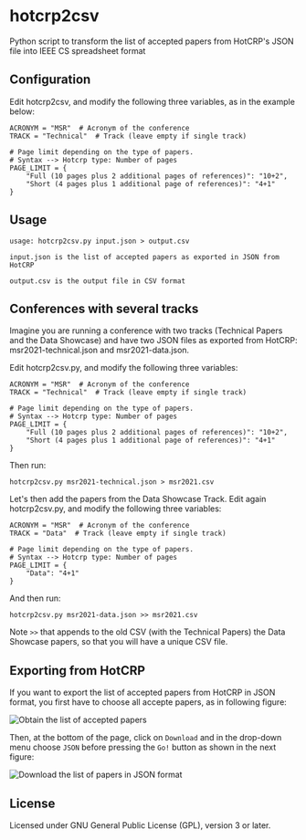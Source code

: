 # hotcrp2csv
Python script to transform the list of accepted papers from HotCRP's JSON file into IEEE CS spreadsheet format


## Configuration

Edit hotcrp2csv, and modify the following three variables, as in the example below:

```
ACRONYM = "MSR"  # Acronym of the conference
TRACK = "Technical"  # Track (leave empty if single track)

# Page limit depending on the type of papers. 
# Syntax --> Hotcrp type: Number of pages
PAGE_LIMIT = {
    "Full (10 pages plus 2 additional pages of references)": "10+2",
    "Short (4 pages plus 1 additional page of references)": "4+1"
}
```


## Usage

```
usage: hotcrp2csv.py input.json > output.csv

input.json is the list of accepted papers as exported in JSON from HotCRP

output.csv is the output file in CSV format
```


## Conferences with several tracks

Imagine you are running a conference with two tracks (Technical Papers and the Data Showcase) and have two JSON files as exported from HotCRP: msr2021-technical.json and msr2021-data.json.

Edit hotcrp2csv.py, and modify the following three variables:

```
ACRONYM = "MSR"  # Acronym of the conference
TRACK = "Technical"  # Track (leave empty if single track)

# Page limit depending on the type of papers. 
# Syntax --> Hotcrp type: Number of pages
PAGE_LIMIT = {
    "Full (10 pages plus 2 additional pages of references)": "10+2",
    "Short (4 pages plus 1 additional page of references)": "4+1"
}
```

Then run:

```
hotcrp2csv.py msr2021-technical.json > msr2021.csv
```


Let's then add the papers from the Data Showcase Track.
Edit again hotcrp2csv.py, and modify the following three variables:

```
ACRONYM = "MSR"  # Acronym of the conference
TRACK = "Data"  # Track (leave empty if single track)

# Page limit depending on the type of papers. 
# Syntax --> Hotcrp type: Number of pages
PAGE_LIMIT = {
    "Data": "4+1"
}
```

And then run:

```
hotcrp2csv.py msr2021-data.json >> msr2021.csv
```

Note ``>>`` that appends to the old CSV (with the Technical Papers) the Data Showcase papers, so that you will have a unique CSV file.


## Exporting from HotCRP

If you want to export the list of accepted papers from HotCRP in JSON format, you first have to choose all accepte papers, as in following figure:

![Obtain the list of accepted papers](accepted.jpg)

Then, at the bottom of the page, click on ``Download`` and in the drop-down menu choose ``JSON`` before pressing the ``Go!`` button as shown in the next figure:

![Download the list of papers in JSON format](export.jpg)


## License

Licensed under GNU General Public License (GPL), version 3 or later.
